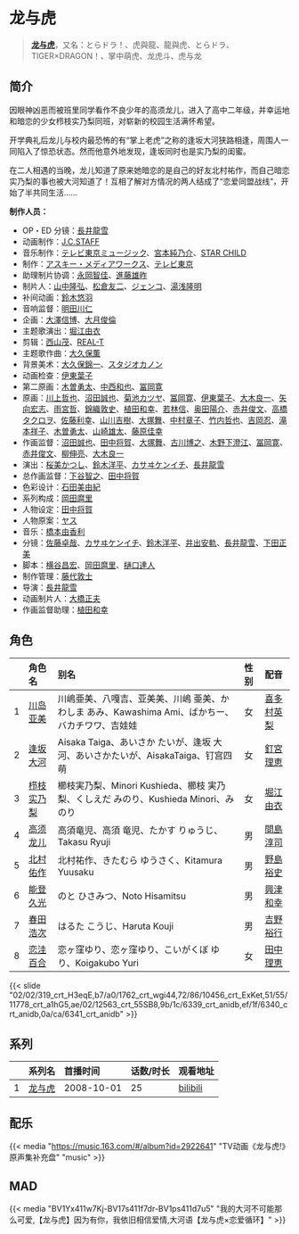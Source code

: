 # 龙与虎


> <u>**[龙与虎](https://bgm.tv/subject/909)**</u>，又名：とらドラ！、虎與龍、龍與虎、とらドラ、TIGER×DRAGON！、掌中萌虎、龙虎斗、虎与龙

## 简介

因眼神凶恶而被班里同学看作不良少年的高须龙儿，进入了高中二年级，并幸运地和暗恋的少女栉枝实乃梨同班，对崭新的校园生活满怀希望。

开学典礼后龙儿与校内最恐怖的有“掌上老虎”之称的逢坂大河狭路相逢，周围人一同陷入了惊恐状态。然而他意外地发现，逢坂同时也是实乃梨的闺蜜。

在二人相遇的当晚，龙儿知道了原来她暗恋的是自己的好友北村祐作，而自己暗恋实乃梨的事也被大河知道了！互相了解对方情况的两人结成了“恋爱同盟战线”，开始了半共同生活……

**制作人员：**
- OP・ED 分镜：[長井龍雪](https://bgm.tv/person/3179)
- 动画制作：[J.C.STAFF](https://bgm.tv/person/390)
- 音乐制作：[テレビ東京ミュージック](https://bgm.tv/person/35)、[宮本純乃介](https://bgm.tv/person/3588)、[STAR CHILD](https://bgm.tv/person/196)
- 制作：[アスキー・メディアワークス](https://bgm.tv/person/6140)、[テレビ東京](https://bgm.tv/person/188)
- 助理制片协调：[永岡智佳](https://bgm.tv/person/11956)、[進藤雄昨](https://bgm.tv/person/49989)
- 制片人：[山中隆弘](https://bgm.tv/person/41607)、[松倉友二](https://bgm.tv/person/2654)、[ジェンコ](https://bgm.tv/person/220)、[湯浅隆明](https://bgm.tv/person/35583)
- 补间动画：[鈴木悠羽](https://bgm.tv/person/37107)
- 音响监督：[明田川仁](https://bgm.tv/person/477)
- 企画：[大澤信博](https://bgm.tv/person/3548)、[大月俊倫](https://bgm.tv/person/1061)
- 主题歌演出：[堀江由衣](https://bgm.tv/person/3970)
- 剪辑：[西山茂](https://bgm.tv/person/6004)、[REAL-T](https://bgm.tv/person/46772)
- 主题歌作曲：[大久保薫](https://bgm.tv/person/3455)
- 背景美术：[大久保錦一](https://bgm.tv/person/39110)、[スタジオカノン](https://bgm.tv/person/36854)
- 动画检查：[伊東葉子](https://bgm.tv/person/14115)
- 第二原画：[木曽勇太](https://bgm.tv/person/15688)、[中西和也](https://bgm.tv/person/32387)、[冨岡寛](https://bgm.tv/person/12227)
- 原画：[川上哲也](https://bgm.tv/person/3515)、[沼田誠也](https://bgm.tv/person/3447)、[菊池カツヤ](https://bgm.tv/person/24391)、[冨岡寛](https://bgm.tv/person/12227)、[伊東葉子](https://bgm.tv/person/14115)、[大木良一](https://bgm.tv/person/158)、[矢向宏志](https://bgm.tv/person/12763)、[雨宮哲](https://bgm.tv/person/12578)、[錦織敦史](https://bgm.tv/person/3223)、[植田和幸](https://bgm.tv/person/11256)、[若林信](https://bgm.tv/person/12586)、[奥田陽介](https://bgm.tv/person/12757)、[赤井俊文](https://bgm.tv/person/7825)、[高橋タクロヲ](https://bgm.tv/person/3346)、[佐藤利幸](https://bgm.tv/person/3205)、[山川吉樹](https://bgm.tv/person/958)、[大塚舞](https://bgm.tv/person/2901)、[中村章子](https://bgm.tv/person/3310)、[竹内哲也](https://bgm.tv/person/3047)、[吉岡忍](https://bgm.tv/person/7379)、[滝本祥子](https://bgm.tv/person/8862)、[木曽勇太](https://bgm.tv/person/15688)、[山崎雄太](https://bgm.tv/person/25589)、[藤原佳幸](https://bgm.tv/person/8100)
- 作画监督：[沼田誠也](https://bgm.tv/person/3447)、[田中将賀](https://bgm.tv/person/3269)、[大塚舞](https://bgm.tv/person/2901)、[古川博之](https://bgm.tv/person/12811)、[木野下澄江](https://bgm.tv/person/12878)、[冨岡寛](https://bgm.tv/person/12227)、[赤井俊文](https://bgm.tv/person/7825)、[柳伸亮](https://bgm.tv/person/12298)、[大木良一](https://bgm.tv/person/158)
- 演出：[桜美かつし](https://bgm.tv/person/1019)、[鈴木洋平](https://bgm.tv/person/960)、[カサヰケンイチ](https://bgm.tv/person/1504)、[長井龍雪](https://bgm.tv/person/3179)
- 总作画监督：[下谷智之](https://bgm.tv/person/3485)、[田中将賀](https://bgm.tv/person/3269)
- 色彩设计：[石田美由紀](https://bgm.tv/person/940)
- 系列构成：[岡田麿里](https://bgm.tv/person/538)
- 人物设定：[田中将賀](https://bgm.tv/person/3269)
- 人物原案：[ヤス](https://bgm.tv/person/6449)
- 音乐：[橋本由香利](https://bgm.tv/person/3587)
- 分镜：[佐藤卓哉](https://bgm.tv/person/200)、[カサヰケンイチ](https://bgm.tv/person/1504)、[鈴木洋平](https://bgm.tv/person/960)、[井出安軌](https://bgm.tv/person/51)、[長井龍雪](https://bgm.tv/person/3179)、[下田正美](https://bgm.tv/person/278)
- 脚本：[横谷昌宏](https://bgm.tv/person/3296)、[岡田麿里](https://bgm.tv/person/538)、[樋口達人](https://bgm.tv/person/3495)
- 制作管理：[藤代敦士](https://bgm.tv/person/32302)
- 导演：[長井龍雪](https://bgm.tv/person/3179)
- 动画制片人：[大橋正夫](https://bgm.tv/person/32582)
- 作画监督助理：[植田和幸](https://bgm.tv/person/11256)

## 角色

|     |   角色名   |   别名  | 性别 |  配音  |
|:--- |:------  |:----      |:---  |:--   |
| 1 | [川岛亚美](https://bgm.tv/character/319) | 川嶋亜美、八嘎吉、亚美美、川嶋 亜美、かわしま あみ、Kawashima Ami、ばかちー、バカチワワ、吉娃娃 | 女 | [喜多村英梨](https://bgm.tv/person/4251) |
| 2 | [逢坂大河](https://bgm.tv/character/1762) | Aisaka Taiga、あいさか たいが、逢坂 大河、あいさかたいが、AisakaTaiga、钉宫四萌 | 女 | [釘宮理恵](https://bgm.tv/person/3936) |
| 3 | [栉枝实乃梨](https://bgm.tv/character/10456) | 櫛枝実乃梨、Minori Kushieda、櫛枝 実乃梨、くしえだ みのり、Kushieda Minori、みのり | 女 | [堀江由衣](https://bgm.tv/person/3970) |
| 4 | [高须龙儿](https://bgm.tv/character/11778) | 高須竜児、高須 竜児、たかす りゅうじ、Takasu Ryuji | 男 | [間島淳司](https://bgm.tv/person/4264) |
| 5 | [北村佑作](https://bgm.tv/character/12563) | 北村祐作、きたむら ゆうさく、Kitamura Yuusaku | 男 | [野島裕史](https://bgm.tv/person/3878) |
| 6 | [能登久光](https://bgm.tv/character/6339) | のと ひさみつ、Noto Hisamitsu | 男 | [興津和幸](https://bgm.tv/person/5007) |
| 7 | [春田浩次](https://bgm.tv/character/6340) | はるた こうじ、Haruta Kouji | 男 | [吉野裕行](https://bgm.tv/person/3955) |
| 8 | [恋洼百合](https://bgm.tv/character/6341) | 恋ヶ窪ゆり、恋ヶ窪ゆり、こいがくぼ ゆり、Koigakubo Yuri | 女 | [田中理恵](https://bgm.tv/person/3862) |

{{< slide "02/02/319_crt_H3eqE,b7/a0/1762_crt_wgi44,72/86/10456_crt_ExKet,51/55/11778_crt_a1hG5,ae/02/12563_crt_55SB8,9b/1c/6339_crt_anidb,ef/1f/6340_crt_anidb,0a/ca/6341_crt_anidb" >}}

## 系列

|     |   系列名   |   首播时间  | 话数/时长  | 观看地址 |
|:---  |:------    |:----      |:---       |:---  |
| 1 |[龙与虎](https://bgm.tv/subject/909)| 2008-10-01 | 25 | [bilibili](https://www.bilibili.com/bangumi/play/ss1672)  |

## 配乐

{{< media "https://music.163.com/#/album?id=2922641"
"TV动画《龙与虎!》原声集补充盘"
"music" >}}

## MAD

{{< media  "BV1Yx411w7Kj-BV17s411f7dr-BV1ps411d7u5"
"我的大河不可能那么可爱,【龙与虎】因为有你，我依旧相信爱情,大河语【龙与虎×恋爱循环】"  >}}
